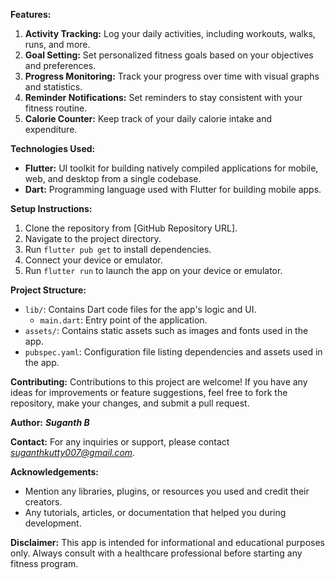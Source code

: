 
**Features:**
1. **Activity Tracking:** Log your daily activities, including workouts, walks, runs, and more.
2. **Goal Setting:** Set personalized fitness goals based on your objectives and preferences.
3. **Progress Monitoring:** Track your progress over time with visual graphs and statistics.
4. **Reminder Notifications:** Set reminders to stay consistent with your fitness routine.
5. **Calorie Counter:** Keep track of your daily calorie intake and expenditure.


**Technologies Used:**
- **Flutter:** UI toolkit for building natively compiled applications for mobile, web, and desktop from a single codebase.
- **Dart:** Programming language used with Flutter for building mobile apps.

**Setup Instructions:**
1. Clone the repository from [GitHub Repository URL].
2. Navigate to the project directory.
3. Run `flutter pub get` to install dependencies.
4. Connect your device or emulator.
5. Run `flutter run` to launch the app on your device or emulator.


**Project Structure:**
- `lib/`: Contains Dart code files for the app's logic and UI.
  - `main.dart`: Entry point of the application.
- `assets/`: Contains static assets such as images and fonts used in the app.
- `pubspec.yaml`: Configuration file listing dependencies and assets used in the app.

**Contributing:**
Contributions to this project are welcome! If you have any ideas for improvements or feature suggestions, feel free to fork the repository, make your changes, and submit a pull request.

**Author:**
***Suganth B***

**Contact:**
For any inquiries or support, please contact *suganthkutty007@gmail.com*.

**Acknowledgements:**
- Mention any libraries, plugins, or resources you used and credit their creators.
- Any tutorials, articles, or documentation that helped you during development.

**Disclaimer:**
This app is intended for informational and educational purposes only. Always consult with a healthcare professional before starting any fitness program.
